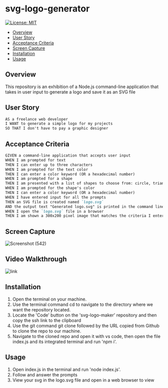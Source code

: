 # svg-logo-generator

[![License: MIT](https://img.shields.io/badge/License-MIT-yellow.svg)](https://opensource.org/licenses/MIT)

- [Overview](#Overview)
- [User Story](#User-Story)
- [Acceptance Criteria](#Acceptance-Criteria)
- [Screen Capture](#Screen-Capture)
- [Installation](#Installation)
- [Usage](#Usage)

## Overview
This repository is an exhibition of a Node.js command-line application that takes in user input to generate a logo and save it as an SVG file

## User Story
```md
AS a freelance web developer
I WANT to generate a simple logo for my projects
SO THAT I don't have to pay a graphic designer
```

## Acceptance Criteria
```md
GIVEN a command-line application that accepts user input
WHEN I am prompted for text
THEN I can enter up to three characters
WHEN I am prompted for the text color
THEN I can enter a color keyword (OR a hexadecimal number)
WHEN I am prompted for a shape
THEN I am presented with a list of shapes to choose from: circle, triangle, and square
WHEN I am prompted for the shape's color
THEN I can enter a color keyword (OR a hexadecimal number)
WHEN I have entered input for all the prompts
THEN an SVG file is created named `logo.svg`
AND the output text "Generated logo.svg" is printed in the command line
WHEN I open the `logo.svg` file in a browser
THEN I am shown a 300x200 pixel image that matches the criteria I entered
```

## Screen Capture
![Screenshot (542)](https://github.com/cip170/svg-logo-generator/assets/134829009/0f5658c3-5f81-405e-9779-2750f5de1cc2)

## Video Walkthrough
![link](https://drive.google.com/file/d/1-PI3dN9nsgIpXUsUfdL63DegIL-OUHr4/view?usp=drive_link)

## Installation

1. Open the terminal on your machine.
2. Use the terminal command cd to navigate to the directory where we want the repository located.
3. Locate the 'Code' button on the 'svg-logo-maker' repository and then copy the ssh link to the clipboard
4. Use the git command git clone followed by the URL copied from Github to clone the repo to our machine.
5. Navigate to the cloned repo and open it with vs code, then open the file index.js and its integrated terminal and run 'npm i'.

## Usage
1. Open index.js in the terminal and run 'node index.js'.
2. Follow and answer the prompts
3. View your svg in the logo.svg file and open in a web browser to view
